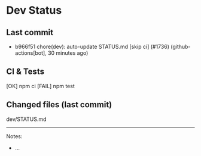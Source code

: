 # Dev Status

## Last commit
- b966f51 chore(dev): auto-update STATUS.md [skip ci] (#1736) (github-actions[bot], 30 minutes ago)
## CI & Tests
[OK] npm ci
[FAIL] npm test

## Changed files (last commit)
dev/STATUS.md

---
Notes:
- ...
